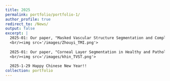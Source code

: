 ```yaml
---
title: 2025
permalink: portfolio/portfolio-1/
author_profile: true
redirect_to: /News/
output: false
excerpt: |
  2025-01: Our paper, "Masked Vascular Structure Segmentation and Completion in Retinal Images", has been accepted on IEEE TMI (IF = 8.9)! By letting the neural network learn how to reconnect the broken vessels, the neural network can segment the vessel with more continuous structure. Congrats to Zhou Yi for his paper publication with us. 
  <br/><img src='/images/Zhouyi_TMI.png'>
  
  2025-01: Our paper, "Corneal Layer Segmentation in Healthy and Pathological Eyes:A Joint Super-Resolution Generative Adversarial Network and Adaptive Graph Theory Approach", has been accepted on TVST! Congrats to Khin for her first publication with us. 
  <br/><img src='/images/khin_TVST.png'>
  
  2025-1-29 Happy Chinese New Year!!
collection: portfolio
---
```

